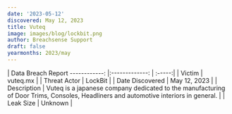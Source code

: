 ```yaml
---
date: '2023-05-12'
discovered: May 12, 2023
title: Vuteq
image: images/blog/lockbit.png
author: Breachsense Support
draft: false
yearmonths: 2023/may
---
```



| Data Breach Report
------------:     |:-------------:    | :-----:|
| Victim      | vuteq.mx      | 
| Threat Actor      | LockBit      | 
| Date Discovered      | May 12, 2023      | 
| Description      | Vuteq is a japanese company dedicated to the manufacturing of Door Trims, Consoles, Headliners and automotive interiors in general.      | 
| Leak Size      | Unknown      | 

